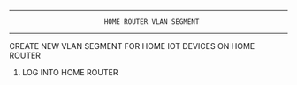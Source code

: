 
___________________________________________________________________________

                            HOME ROUTER VLAN SEGMENT
___________________________________________________________________________

CREATE NEW VLAN SEGMENT FOR HOME IOT DEVICES ON HOME ROUTER

1. LOG INTO HOME ROUTER
```bash

```